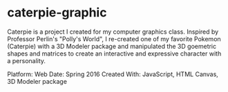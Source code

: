 # caterpie-graphic

Caterpie is a project I created for my computer graphics class. Inspired by Professor Perlin's "Polly's World", I re-created one of my favorite Pokemon (Caterpie) with a 3D Modeler package and manipulated the 3D goemetric shapes and matrices to create an interactive and expressive character with a personality.

Platform: Web  Date: Spring 2016  Created With: JavaScript, HTML Canvas, 3D Modeler package
